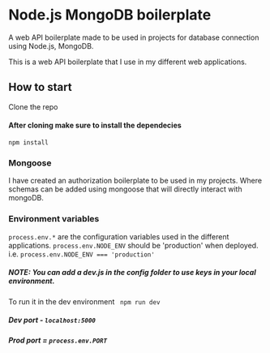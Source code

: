 # Node.js MongoDB boilerplate
A web API boilerplate made to be used in projects for database connection using Node.js, MongoDB. 

This is a web API boilerplate that I use in my different web applications. 

## How to start
Clone the repo
#### After cloning make sure to install the dependecies

 ```npm install``` 

### Mongoose
I have created an authorization boilerplate to be used in my projects.
Where schemas can be added using mongoose that will directly interact with mongoDB. 

### Environment variables
```process.env.*``` are the configuration variables used in the different applications. 
```process.env.NODE_ENV``` should be 'production' when deployed. i.e.
```process.env.NODE_ENV === 'production'```

##### NOTE: You can add a dev.js in the config folder to use keys in your local environment.

To run it in the dev environment
``` npm run dev```

##### Dev port - ```localhost:5000```
##### Prod port = ```process.env.PORT```
